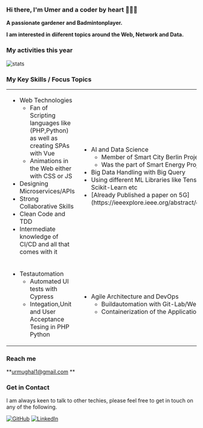 ### Hi there, I'm Umer and a coder by heart 👋👨‍💻

**A passionate gardener and Badmintonplayer.**

**I am interested in diiferent topics around the Web, Network and Data.**

### My activities this year
![stats](https://github-readme-stats.vercel.app/api?username=urmughal1&show_icons=true)

### My Key Skills / Focus Topics
  
<table>
  <tr>
    <td style="border:0">
      <ul>
        <li>Web Technologies
          <ul>
            <li>Fan of Scripting languages like (PHP,Python) as well as creating SPAs with Vue</li>
            <li>Animations in the Web either with CSS or JS</li>
          </ul>
        </li>
        <li>Designing Microservices/APIs</li>
        <li>Strong Collaborative Skills</li>
        <li>Clean Code and TDD</li>
        <li>Intermediate knowledge of CI/CD and all that comes with it</li>
      </ul>
    </td>
    <td style="border:0">
       <ul>
        <li>AI and Data Science
          <ul>
            <li>Member of Smart City Berlin Project</li>
            <li>Was the part of Smart Energy Project</li>
          </ul>
        </li>
        <li>Big Data Handling with Big Query</li>
        <li>Using different ML Libraries like Tensorflow,Pandas, and Scikit-Learn etc</li>
        <li>[Already Published a paper on 5G](https://ieeexplore.ieee.org/abstract/document/9110397)</li>
      </ul>
    </td>
  </tr>
  <tr>
    <td style="border:0">
      <ul>
        <li>Testautomation
          <ul>
            <li>Automated UI tests with Cypress</li>
            <li>Integation,Unit and User Acceptance Tesing in PHP Python</li>
          </ul>
        </li>
      </ul>
    </td>
     <td style="border:0">
      <ul>
        <li>Agile Architecture and DevOps
          <ul>
            <li>Buildautomation with Git-Lab/Webpack</li>
            <li>Containerization of the Application</li>
          </ul>
        </li>
      </ul>
    </td>
  </tr>
</table>

### Reach me 

**urmughal1@gmail.com **
  

### Get in Contact

I am always keen to talk to other techies,
please feel free to get in touch on any of the following.

[![GitHub](https://img.shields.io/github/followers/urmughal1.svg?label=GitHub&style=social)](https://github.com/urmughal1)
[![LinkedIn](https://img.shields.io/badge/LinkedIn--_.svg?style=social&logo=linkedin)](https://www.linkedin.com/in/urmughal1)
